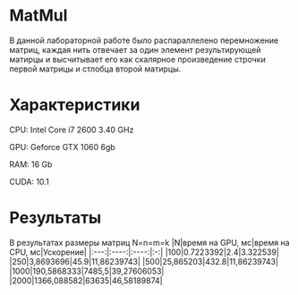 # MatMul
 В данной лабораторной работе было распараллелено перемножение матриц, каждая нить отвечает за один элемент результирующей  матирцы и высчитывает его как скалярное произведение строчки первой матрицы и стлобца второй матирцы.

# Характеристики
 CPU: Intel Core i7 2600 3.40 GHz
 
 GPU: Geforce GTX 1060 6gb
 
 RAM: 16 Gb
 
 CUDA: 10.1

# Результаты

 В результатах размеры матриц N=n=m=k
 |N|время на GPU, мс|время на CPU, мс|Ускорение|
 |:---:|:----:|:----:|:-:|
 |100|0.7223392|2.4|3.322539|
 |250|3,8693696|45.9|11,86239743|
 |500|25,865203|432.8|11,86239743|
 |1000|190,5868333|7485,5|39,27606053|
 |2000|1366,088582|63635|46,58189874|
